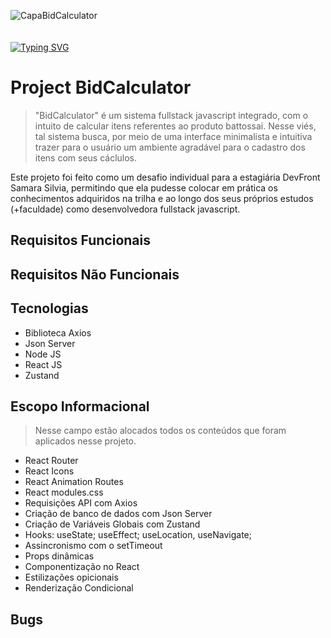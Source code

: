 ![CapaBidCalculator](https://user-images.githubusercontent.com/113690864/228866780-26b69a12-9075-40e5-9671-38d72debc3c5.gif)
<br><br><br>
[![Typing SVG](https://readme-typing-svg.demolab.com?font=Fira+Code&pause=1000&width=435&lines=BidCalculator!;ReactJS+-+Axios+-+Json+Server!&pause=1000&color=00bdd6&width=435)](https://git.io/typing-svg)

# Project BidCalculator

> "BidCalculator" é um sistema fullstack javascript integrado, com o intuito de calcular itens referentes ao produto battossai. Nesse viés, tal sistema busca,
por meio de uma interface minimalista e intuitiva trazer para o usuário um ambiente agradável para o cadastro dos itens com seus cáclulos.

Este projeto foi feito como um desafio individual para a estagiária DevFront Samara Silvia, permitindo que ela pudesse colocar em prática os conhecimentos adquiridos na trilha e ao longo dos seus próprios estudos (+faculdade) como desenvolvedora fullstack javascript.

## Requisitos Funcionais
## Requisitos Não Funcionais 

## Tecnologias

- Biblioteca Axios
- Json Server
- Node JS
- React JS
- Zustand

## Escopo Informacional
> Nesse campo estão alocados todos os conteúdos que foram aplicados nesse projeto.

- React Router
- React Icons
- React Animation Routes
- React modules.css
- Requisições API com Axios
- Criação de banco de dados com Json Server
- Criação de Variáveis Globais com Zustand
- Hooks: useState; useEffect; useLocation, useNavigate;
- Assincronismo com o setTimeout
- Props dinâmicas
- Componentização no React
- Estilizações opicionais
- Renderização Condicional

## Bugs 

